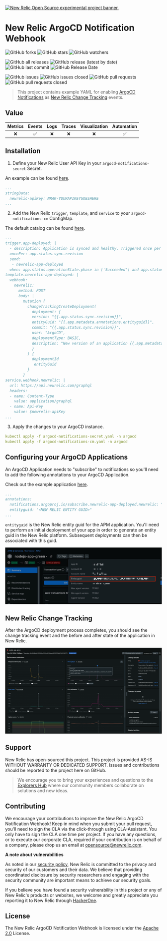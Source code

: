 <a href="https://opensource.newrelic.com/oss-category/#new-relic-experimental"><picture><source media="(prefers-color-scheme: dark)" srcset="https://github.com/newrelic/opensource-website/raw/main/src/images/categories/dark/Experimental.png"><source media="(prefers-color-scheme: light)" srcset="https://github.com/newrelic/opensource-website/raw/main/src/images/categories/Experimental.png"><img alt="New Relic Open Source experimental project banner." src="https://github.com/newrelic/opensource-website/raw/main/src/images/categories/Experimental.png"></picture></a>

# New Relic ArgoCD Notification Webhook
![GitHub forks](https://img.shields.io/github/forks/newrelic-experimental/newrelic-argocd-notification-webhook?style=social)
![GitHub stars](https://img.shields.io/github/stars/newrelic-experimental/newrelic-argocd-notification-webhook?style=social)
![GitHub watchers](https://img.shields.io/github/watchers/newrelic-experimental/newrelic-argocd-notification-webhook?style=social)

![GitHub all releases](https://img.shields.io/github/downloads/newrelic-experimental/newrelic-argocd-notification-webhook/total)
![GitHub release (latest by date)](https://img.shields.io/github/v/release/newrelic-experimental/newrelic-argocd-notification-webhook)
![GitHub last commit](https://img.shields.io/github/last-commit/newrelic-experimental/newrelic-argocd-notification-webhook)
![GitHub Release Date](https://img.shields.io/github/release-date/newrelic-experimental/newrelic-argocd-notification-webhook)


![GitHub issues](https://img.shields.io/github/issues/newrelic-experimental/newrelic-argocd-notification-webhook)
![GitHub issues closed](https://img.shields.io/github/issues-closed/newrelic-experimental/newrelic-argocd-notification-webhook)
![GitHub pull requests](https://img.shields.io/github/issues-pr/newrelic-experimental/newrelic-argocd-notification-webhook)
![GitHub pull requests closed](https://img.shields.io/github/issues-pr-closed/newrelic-experimental/newrelic-argocd-notification-webhook)


>This project contains example YAML for enabling [ArgoCD Notifications](https://argocd-notifications.readthedocs.io/en/stable/) as [New Relic Change Tracking](https://docs.newrelic.com/docs/change-tracking/change-tracking-graphql/) events.

## Value

|Metrics | Events | Logs | Traces | Visualization | Automation |
|:-:|:-:|:-:|:-:|:-:|:-:|
|:x:|:white_check_mark:|:x:|:x:|:x:|:white_check_mark:|

## Installation

1. Define your New Relic User API Key in your `argocd-notifications-secret` Secret.  

An example can be found [here](./argocd-notifications-secret.yaml).

```yaml
...
stringData:
  newrelic-apiKey: NRAK-YOURAPIKEYGOESHERE
...
```

2. Add the New Relic `trigger`, `template`, and `service` to your `argocd-notifications-cm` ConfigMap.  

The default catalog can be found [here](https://raw.githubusercontent.com/argoproj/argo-cd/master/notifications_catalog/install.yaml).

```yaml
...
trigger.app-deployed: |
  - description: Application is synced and healthy. Triggered once per commit.
  oncePer: app.status.sync.revision
  send:
   - newrelic-app-deployed
  when: app.status.operationState.phase in ['Succeeded'] and app.status.health.status == 'Healthy'
template.newrelic-app-deployed: |
  webhook:
    newrelic:
      method: POST
      body: |
        mutation {
          changeTrackingCreateDeployment(
            deployment: { 
            version: "{{.app.status.sync.revision}}",
            entityGuid: "{{.app.metadata.annotations.entityguid}}",
            commit: "{{.app.status.sync.revision}}",
            user: "ArgoCD",
            deploymentType: BASIC,
            description: "New version of an application {{.app.metadata.name}} has been deployed."
            }
          ) {
            deploymentId
             entityGuid
          }
        }
service.webhook.newrelic: |
  url: https://api.newrelic.com/graphql
  headers:
  - name: Content-Type
    value: application/graphql
  - name: Api-Key
    value: $newrelic-apiKey
...
```

3. Apply the changes to your ArgoCD instance.

```yaml
kubectl apply -f argocd-notifications-secret.yaml -n argocd
kubectl apply -f argocd-notifications-cm.yaml -n argocd
```

## Configuring your ArgoCD Applications

An ArgoCD Application needs to "subscribe" to notifications so you'll need to add the following annotations to your ArgoCD Application.

Check out the example application [here](./argocd-application/notification-demo.yaml).

```yaml
...
annotations:
  notifications.argoproj.io/subscribe.newrelic-app-deployed.newrelic: ""
  entityguid: "<NEW RELIC ENTITY GUID>"  
...
```

`entityguid` is the New Relic entity guid for the APM application.  You'll need to perform an initial deployment of your app in order to generate an entity guid in the New Relic platform.  Subsequent deployments can then be associated with this guid.

![New Relic Entity Guid](<./images/entityguid.jpg>)

## New Relic Change Tracking

After the ArgoCD deployment process completes, you should see the change tracking event and the before and after state of the application in New Relic.

![New Relic Change Tracking](./images/changetracking.png)


## Support

New Relic has open-sourced this project. This project is provided AS-IS WITHOUT WARRANTY OR DEDICATED SUPPORT. Issues and contributions should be reported to the project here on GitHub.

>We encourage you to bring your experiences and questions to the [Explorers Hub](https://discuss.newrelic.com) where our community members collaborate on solutions and new ideas.


## Contributing

We encourage your contributions to improve the New Relic ArgoCD Notification Webhook! Keep in mind when you submit your pull request, you'll need to sign the CLA via the click-through using CLA-Assistant. You only have to sign the CLA one time per project. If you have any questions, or to execute our corporate CLA, required if your contribution is on behalf of a company, please drop us an email at opensource@newrelic.com.

**A note about vulnerabilities**

As noted in our [security policy](../../security/policy), New Relic is committed to the privacy and security of our customers and their data. We believe that providing coordinated disclosure by security researchers and engaging with the security community are important means to achieve our security goals.

If you believe you have found a security vulnerability in this project or any of New Relic's products or websites, we welcome and greatly appreciate you reporting it to New Relic through [HackerOne](https://hackerone.com/newrelic).

## License

The New Relic ArgoCD Notification Webhook is licensed under the [Apache 2.0](http://apache.org/licenses/LICENSE-2.0.txt) License.

